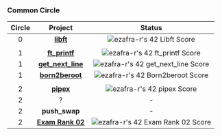 ### Common Circle
| Circle | Project | Status |
|:------:|:-------:|:------:|
| 0 | [**libft**](./libft) | ![ezafra-r's 42 Libft Score](https://badge42.vercel.app/api/v2/clidn7qo5004508mork2r975c/project/3082823) |
|||
| 1 | [**ft_printf**](./ft_printf) | ![ezafra-r's 42 ft_printf Score](https://badge42.vercel.app/api/v2/clidn7qo5004508mork2r975c/project/3112194) |
| 1 | [**get_next_line**](./get_next_line) | ![ezafra-r's 42 get_next_line Score](https://badge42.vercel.app/api/v2/clidn7qo5004508mork2r975c/project/3122657) |
| 1 | [**born2beroot**](./Born2beroot) | ![ezafra-r's 42 Born2beroot Score](https://badge42.vercel.app/api/v2/clidn7qo5004508mork2r975c/project/3130192) |
|||
| 2 | [**pipex**](./pipex) | ![ezafra-r's 42 pipex Score](https://badge42.vercel.app/api/v2/clidn7qo5004508mork2r975c/project/3195119) |
| 2 | ? | - |
| 2 | **push_swap** | - |
| 2 | [**Exam Rank 02**](./exam_rank_02) | ![ezafra-r's 42 Exam Rank 02 Score](https://badge42.vercel.app/api/v2/clidn7qo5004508mork2r975c/project/3216926) |
